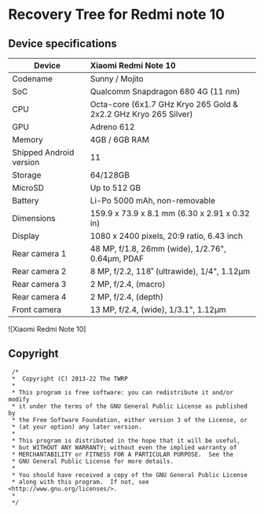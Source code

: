 # Recovery Tree for Redmi note 10

## Device specifications

| Device                  | Xiaomi Redmi Note 10                                        |
| ----------------------- | :---------------------------------------------------------- |
| Codename                | Sunny / Mojito                                                        |
| SoC                           | Qualcomm Snapdragon 680 4G (11 nm)                    |
| CPU                          | Octa-core (6x1.7 GHz Kryo 265 Gold & 2x2.2 GHz Kryo 265 Silver)|
| GPU                          | Adreno 612                                                  |
| Memory                    | 4GB / 6GB RAM                                               |
| Shipped Android version | 11                                                          |
| Storage                     | 64/128GB                                                    |
| MicroSD                    | Up to 512 GB                                                |
| Battery                      | Li-Po 5000 mAh, non-removable                               |
| Dimensions               | 159.9 x 73.9 x 8.1 mm (6.30 x 2.91 x 0.32 in)               |
| Display                      | 1080 x 2400 pixels, 20:9 ratio, 6.43 inch                   |
| Rear camera 1           | 48 MP, f/1.8, 26mm (wide), 1/2.76", 0.64µm, PDAF            |
| Rear camera 2           | 8 MP, f/2.2, 118˚ (ultrawide), 1/4", 1.12µm                 |
| Rear camera 3           | 2 MP, f/2.4, (macro)                                        |
| Rear camera 4           | 2 MP, f/2.4, (depth)                                        |
| Front camera            | 13 MP, f/2.4, (wide), 1/3.1", 1.12µm                        |

![Xiaomi Redmi Note 10]

## Copyright

```
 /*
 *  Copyright (C) 2013-22 The TWRP
 *
 * This program is free software: you can redistribute it and/or modify
 * it under the terms of the GNU General Public License as published by
 * the Free Software Foundation, either version 3 of the License, or
 * (at your option) any later version.
 *
 * This program is distributed in the hope that it will be useful,
 * but WITHOUT ANY WARRANTY; without even the implied warranty of
 * MERCHANTABILITY or FITNESS FOR A PARTICULAR PURPOSE.  See the
 * GNU General Public License for more details.
 *
 * You should have received a copy of the GNU General Public License
 * along with this program.  If not, see <http://www.gnu.org/licenses/>.
 *
 */
 ```

